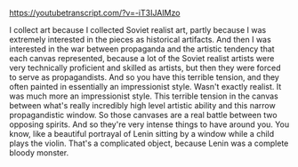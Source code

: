https://youtubetranscript.com/?v=-iT3IJAIMzo

 I collect art because I collected Soviet realist art, partly because I was extremely interested in the pieces as historical artifacts. And then I was interested in the war between propaganda and the artistic tendency that each canvas represented, because a lot of the Soviet realist artists were very technically proficient and skilled as artists, but then they were forced to serve as propagandists. And so you have this terrible tension, and they often painted in essentially an impressionist style. Wasn't exactly realist. It was much more an impressionist style. This terrible tension in the canvas between what's really incredibly high level artistic ability and this narrow propagandistic window. So those canvases are a real battle between two opposing spirits. And so they're very intense things to have around you. You know, like a beautiful portrayal of Lenin sitting by a window while a child plays the violin. That's a complicated object, because Lenin was a complete bloody monster.